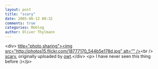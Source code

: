 ```yaml
---
layout: post
title: "scary"
date: 2005-06-12 00:32
comments: true
categories: Moblog
author: Oliver Thylmann
---
```



&lt;div&gt;	[ title=&quot;photo sharing&quot;&gt;&lt;img src=&quot;http://photos15.flickr.com/18777170_544b5e178d.jpg&quot; alt=&quot;&quot; /&gt;](http://www.flickr.com/photos/oliver/18777170/)&lt;br /&gt;	[scary](http://www.flickr.com/photos/oliver/18777170/), originally uploaded by [owt](http://www.flickr.com/people/oliver/).&lt;/div&gt;				&lt;p&gt;	I have never seen this thing before :)&lt;/p&gt;


